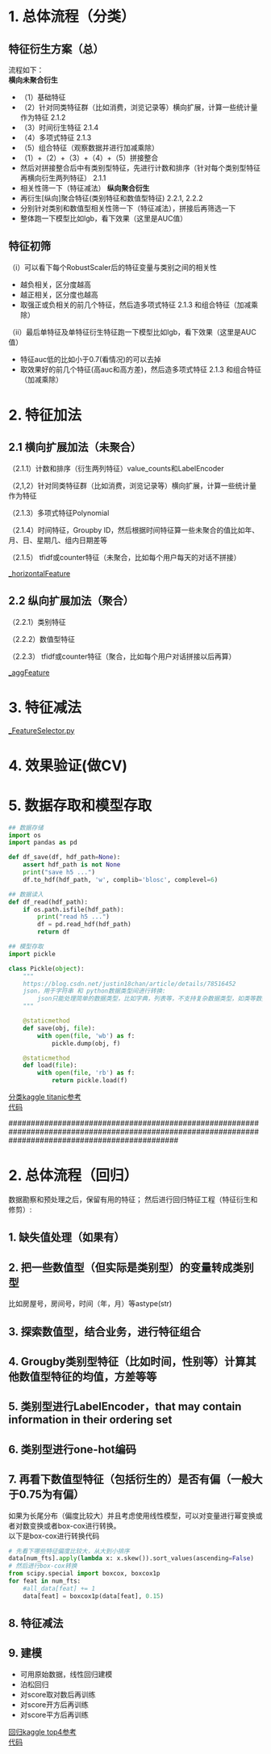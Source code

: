 # 1. 总体流程（分类）

## 特征衍生方案（总）

流程如下：<br>
**横向未聚合衍生**<br>
 - （1）基础特征
 - （2）针对同类特征群（比如消费，浏览记录等）横向扩展，计算一些统计量作为特征 2.1.2
 - （3）时间衍生特征 2.1.4
 - （4）多项式特征 2.1.3
 - （5）组合特征（观察数据并进行加减乘除）
 - （1）+（2）+（3）+（4）+（5）拼接整合
 - 然后对拼接整合后中有类别型特征，先进行计数和排序（针对每个类别型特征再横向衍生两列特征） 2.1.1
 - 相关性筛一下（特征减法）
**纵向聚合衍生**<br>
 - 再衍生\[纵向]聚合特征(类别特征和数值型特征) 2.2.1, 2.2.2
 - 分别针对类别和数值型相关性筛一下（特征减法），拼接后再筛选一下
 - 整体跑一下模型比如lgb，看下效果（这里是AUC值）

## 特征初筛

（i）可以看下每个RobustScaler后的特征变量与类别之间的相关性<br>
 - 越负相关，区分度越高
 - 越正相关，区分度也越高
 - 取强正或负相关的前几个特征，然后造多项式特征 2.1.3 和组合特征（加减乘除）

（ii）最后单特征及单特征衍生特征跑一下模型比如lgb，看下效果（这里是AUC值）<br>
 - 特征auc低的比如小于0.7(看情况)的可以去掉
 - 取效果好的前几个特征(高auc和高方差)，然后造多项式特征 2.1.3 和组合特征（加减乘除）

# 2. 特征加法

## 2.1 横向扩展加法（未聚合）

（2.1.1）计数和排序（衍生两列特征）value_counts和LabelEncoder

（2,1,2）针对同类特征群（比如消费，浏览记录等）横向扩展，计算一些统计量作为特征

（2.1.3）多项式特征Polynomial

（2.1.4）时间特征，Groupby ID，然后根据时间特征算一些未聚合的值比如年、月、日、星期几、组内日期差等

（2.1.5） tfidf或counter特征（未聚合，比如每个用户每天的对话不拼接）

[_horizontalFeature](_horizontalFeature.py)

## 2.2 纵向扩展加法（聚合）

（2.2.1）类别特征

（2.2.2）数值型特征

（2.2.3） tfidf或counter特征（聚合，比如每个用户对话拼接以后再算）

[_aggFeature](_aggFeature.py)

# 3. 特征减法

[_FeatureSelector.py](_FeatureSelector.py)

# 4. 效果验证(做CV)

# 5. 数据存取和模型存取

```python
## 数据存储
import os
import pandas as pd

def df_save(df, hdf_path=None):
    assert hdf_path is not None
    print("save h5 ...")
    df.to_hdf(hdf_path, 'w', complib='blosc', complevel=6)

## 数据读入
def df_read(hdf_path):
    if os.path.isfile(hdf_path):
        print("read h5 ...")
        df = pd.read_hdf(hdf_path)
        return df
```
```python
## 模型存取
import pickle

class Pickle(object):
    """
    https://blog.csdn.net/justin18chan/article/details/78516452
    json，用于字符串 和 python数据类型间进行转换:
        json只能处理简单的数据类型，比如字典，列表等，不支持复杂数据类型，如类等数据类型。
    """

    @staticmethod
    def save(obj, file):
        with open(file, 'wb') as f:
            pickle.dump(obj, f)

    @staticmethod
    def load(file):
        with open(file, 'rb') as f:
            return pickle.load(f)
```

[分类kaggle titanic参考](https://www.kaggle.com/ldfreeman3/a-data-science-framework-to-achieve-99-accuracy/notebook)<br>
[代码](https://nbviewer.jupyter.org/github/binzhouchn/maching_learning/blob/master/1_%E5%BB%BA%E6%A8%A1%E6%B5%81%E7%A8%8B/3_%E7%89%B9%E5%BE%81%E5%B7%A5%E7%A8%8B/%E7%89%B9%E5%BE%81%E5%B7%A5%E7%A8%8B_%E6%89%93%E6%AF%94%E8%B5%9B/notebook_from_kaggle/titanic_a_data_science_framework.ipynb)

######################################################################################################################################################

# 2. 总体流程（回归）

数据勘察和预处理之后，保留有用的特征；
然后进行回归特征工程（特征衍生和修剪）:

## 1. 缺失值处理（如果有）

## 2. 把一些数值型（但实际是类别型）的变量转成类别型

比如房屋号，房间号，时间（年，月）等astype(str)

## 3. 探索数值型，结合业务，进行特征组合

## 4. Grougby类别型特征（比如时间，性别等）计算其他数值型特征的均值，方差等等

## 5. 类别型进行LabelEncoder，that may contain information in their ordering set

## 6. 类别型进行one-hot编码

## 7. 再看下数值型特征（包括衍生的）是否有偏（一般大于0.75为有偏）

如果为长尾分布（偏度比较大）并且考虑使用线性模型，可以对变量进行幂变换或者对数变换或者box-cox进行转换。<br>
以下是box-cox进行转换代码<br>
```python
# 先看下哪些特征偏度比较大，从大到小排序
data[num_fts].apply(lambda x: x.skew()).sort_values(ascending=False)
# 然后进行box-cox转换
from scipy.special import boxcox, boxcox1p
for feat in num_fts:
    #all_data[feat] += 1
    data[feat] = boxcox1p(data[feat], 0.15)
```

## 8. 特征减法

## 9. 建模

 - 可用原始数据，线性回归建模
 - 泊松回归
 - 对score取对数后再训练
 - 对score开方后再训练
 - 对score平方后再训练



[回归kaggle top4参考](https://www.kaggle.com/serigne/stacked-regressions-top-4-on-leaderboard/notebook)<br>
[代码](https://nbviewer.jupyter.org/github/binzhouchn/maching_learning/blob/master/1_%E5%BB%BA%E6%A8%A1%E6%B5%81%E7%A8%8B/3_%E7%89%B9%E5%BE%81%E5%B7%A5%E7%A8%8B/%E7%89%B9%E5%BE%81%E5%B7%A5%E7%A8%8B_%E6%89%93%E6%AF%94%E8%B5%9B/notebook_from_kaggle/regression_top4.ipynb)

